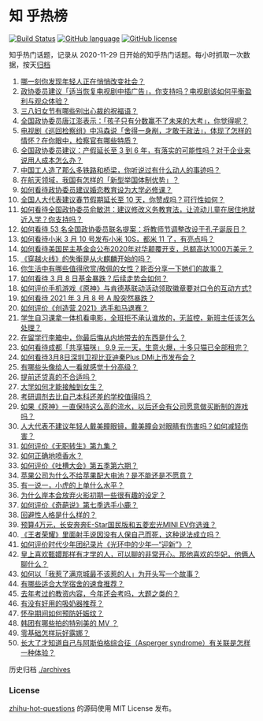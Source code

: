 # 知 乎热榜
[![Build Status](https://github.com/ToWeLong/zhihu-hot-questions/workflows/CI/badge.svg)](https://github.com/ToWeLong/zhihu-hot-questions/actions)
[![GitHub language](https://img.shields.io/badge/language-golang-orange.svg)](https://golang.org/)
[![GitHub license](https://img.shields.io/github/license/ToWeLong/zhihu-hot-questions)](https://github.com/ToWeLong/zhihu-hot-questions/blob/main/LICENSE)

知乎热门话题，记录从 2020-11-29 日开始的知乎热门话题。每小时抓取一次数据，按天[归档](./archives)

<!-- BEGIN -->

1. [哪一刻你发现年轻人正在悄悄改变社会？](https://www.zhihu.com/question/447184915)
1. [政协委员建议「适当恢复电视剧中插广告」，你支持吗？电视剧该如何平衡盈利与观众体验？](https://www.zhihu.com/question/448189130)
1. [三八妇女节有哪些别出心裁的祝福语？](https://www.zhihu.com/question/267882935)
1. [全国政协委员唐江澎表示：「孩子只有分数赢不了未来的大考」，你觉得呢？](https://www.zhihu.com/question/448045582)
1. [电视剧《巡回检察组》中冯森说「舍得一身剐，才敢干政法」，体现了怎样的情怀？在你眼中，检察官有哪些特质？](https://www.zhihu.com/question/447573255)
1. [全国政协委员建议：产假延长至 3 到 6 年，有落实的可能性吗？对于企业来说用人成本怎么办？](https://www.zhihu.com/question/448196874)
1. [中国工人造了那么多铁路和桥梁，你听说过有什么动人的事迹吗？](https://www.zhihu.com/question/447243983)
1. [在航天领域，我国有怎样的「新型举国体制优势」？](https://www.zhihu.com/question/447545640)
1. [如何看待政协委员建议婚恋教育设为大学必修课？](https://www.zhihu.com/question/448183082)
1. [全国人大代表建议春节假期延长至 10 天，你赞成吗？可行性如何？](https://www.zhihu.com/question/447939211)
1. [如何看待全国政协委员俞敏洪：建议修改义务教育法，让流动儿童在居住地就近入学？你支持吗？](https://www.zhihu.com/question/447701877)
1. [如何看待 53 名全国政协委员联名提案：将教师节调整改设于孔子诞辰日？](https://www.zhihu.com/question/448191869)
1. [如何看待小米 3 月 10 号发布小米 10S，都米 11 了，有亮点吗？](https://www.zhihu.com/question/448195625)
1. [如何看待美国民主基金会公布2020年对华颠覆开支，总额高达1000万美元？](https://www.zhihu.com/question/448177803)
1. [《穿越火线》的失衡是从火麒麟开始的吗？](https://www.zhihu.com/question/313056473)
1. [你生活中有哪些值得欣赏/敬佩的女性？能否分享一下她们的故事？](https://www.zhihu.com/question/447555404)
1. [如何看待 3 月 8 日基金暴跌？后续走势会如何？](https://www.zhihu.com/question/448200861)
1. [如何评价手机游戏《原神》与肯德基联动活动领取徽章要对口令的互动方式?](https://www.zhihu.com/question/448015206)
1. [如何看待 2021 年 3 月 8 号 A 股突然暴跌？](https://www.zhihu.com/question/448223833)
1. [如何评价《创造营 2021》选手和马退赛？](https://www.zhihu.com/question/448273314)
1. [学生自习课拿一体机看电影，全班拒不承认谁放的，无监控，新班主任该怎么处理？](https://www.zhihu.com/question/447873108)
1. [在留学行李箱中，你最后悔从内地带去的东西是什么？](https://www.zhihu.com/question/264876866)
1. [如何看待成都「共享猫咪」 9.9 元一天，生意火爆，十多只猫已全部租完？](https://www.zhihu.com/question/448203625)
1. [如何看待3月8日深圳卫视比亚迪秦Plus DMi上市发布会？](https://www.zhihu.com/question/448178800)
1. [有哪些头像给人一看就感觉十分高级？](https://www.zhihu.com/question/441459020)
1. [提前还贷真的不合适吗？](https://www.zhihu.com/question/424662097)
1. [大学如何才能接触到女生？](https://www.zhihu.com/question/447956192)
1. [考研调剂去比自己本科还差的学校值得吗？](https://www.zhihu.com/question/447650591)
1. [如果《原神》一直保持这么高的流水，以后还会有公司愿意做买断制的游戏吗？](https://www.zhihu.com/question/448124893)
1. [人大代表不建议年轻人戴美瞳眼镜，戴美瞳会对眼睛有伤害吗？如何减轻伤害？](https://www.zhihu.com/question/448222744)
1. [如何评价《无职转生》第九集？](https://www.zhihu.com/question/448170387)
1. [如何正确地喷香水？](https://www.zhihu.com/question/50185449)
1. [如何评价《吐槽大会》第五季第六期？](https://www.zhihu.com/question/448070142)
1. [苹果公司为什么不给苹果配大电池？是不能还是不愿意？](https://www.zhihu.com/question/430011495)
1. [有一说一，小虎的上单什么水平？](https://www.zhihu.com/question/439774035)
1. [为什么岸本会放弃火影初期一些很有趣的设定？](https://www.zhihu.com/question/447630985)
1. [如何评价《奇葩说》第七季选手小鹿？](https://www.zhihu.com/question/447882492)
1. [回避性人格是什么样的？](https://www.zhihu.com/question/412154471)
1. [预算4万元，长安奔奔E-Star国民版和五菱宏光MINI EV你选谁？](https://www.zhihu.com/question/447150122)
1. [《王者荣耀》里面射手说因没有人保自己而死，这种说法成立吗？](https://www.zhihu.com/question/342808380)
1. [如何评价时代少年团纪录片《光环中的少年—“迎新”》？](https://www.zhihu.com/question/448031785)
1. [皇上喜欢甄嬛那样有才学的人，可以聊的非常开心。那他喜欢的华妃，他俩人聊什么？](https://www.zhihu.com/question/448065317)
1. [如何以「我惹了满京城最不该惹的人」为开头写一个故事？](https://www.zhihu.com/question/436381988)
1. [有哪些适合大学宿舍的速食推荐？](https://www.zhihu.com/question/411067478)
1. [去年考过的教资内容，今年还会考吗，大题之类的？](https://www.zhihu.com/question/447587842)
1. [有没有好用的吸奶器推荐？](https://www.zhihu.com/question/348359318)
1. [怀孕期间如何预防妊娠纹？](https://www.zhihu.com/question/37106837)
1. [韩团有哪些拍的特别美的 MV ？](https://www.zhihu.com/question/447918812)
1. [零基础怎样玩好露娜？](https://www.zhihu.com/question/390341622)
1. [长大了才知道自己与阿斯伯格综合征（Asperger syndrome）有关联是怎样一种体验？](https://www.zhihu.com/question/54900544)

<!-- END -->

历史归档 [./archives](./archives)


### License
[zhihu-hot-questions](https://github.com/towelong/zhihu-hot-questions) 的源码使用 MIT License 发布。

